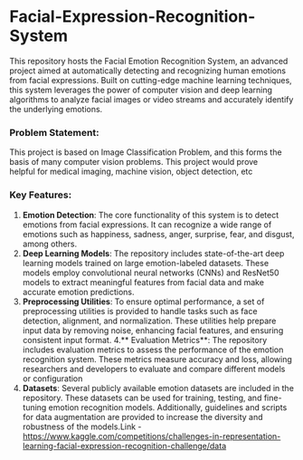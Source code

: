 # Facial-Expression-Recognition-System

This repository hosts the Facial Emotion Recognition System, an advanced project aimed at automatically detecting and recognizing human emotions from facial expressions. Built on cutting-edge machine learning techniques, this system leverages the power of computer vision and deep learning algorithms to analyze facial images or video streams and accurately identify the underlying emotions.

### Problem Statement:
This project is based on Image Classification Problem, and this forms the basis of many computer vision problems.
This project would prove helpful for medical imaging, machine vision, object detection, etc 

### Key Features:
  1. **Emotion Detection**: The core functionality of this system is to detect emotions from facial expressions. It can recognize a wide range of emotions such as happiness, sadness, anger, surprise, fear, and disgust, among others.
  2. **Deep Learning Models**: The repository includes state-of-the-art deep learning models trained on large emotion-labeled datasets. These models employ convolutional neural networks (CNNs) and ResNet50 models to extract meaningful features from facial data and make accurate emotion predictions.
  3. **Preprocessing Utilities**: To ensure optimal performance, a set of preprocessing utilities is provided to handle tasks such as face detection, alignment, and normalization. These utilities help prepare input data by removing noise, enhancing facial features, and ensuring consistent input format.
  4.** Evaluation Metrics**: The repository includes evaluation metrics to assess the performance of the emotion recognition system. These metrics measure accuracy and loss, allowing researchers and developers to evaluate and compare different models or configuration
  5. **Datasets**: Several publicly available emotion datasets are included in the repository. These datasets can be used for training, testing, and fine-tuning emotion recognition models. Additionally, guidelines and scripts for data augmentation are provided to increase the diversity and robustness of the models.Link - https://www.kaggle.com/competitions/challenges-in-representation-learning-facial-expression-recognition-challenge/data
